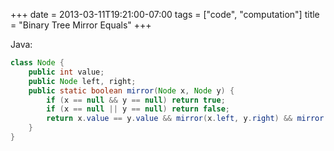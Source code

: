 +++
date = 2013-03-11T19:21:00-07:00
tags = ["code", "computation"]
title = "Binary Tree Mirror Equals"
+++

Java:

```java
class Node {
    public int value;
    public Node left, right;
    public static boolean mirror(Node x, Node y) {
        if (x == null && y == null) return true;
        if (x == null || y == null) return false;
        return x.value == y.value && mirror(x.left, y.right) && mirror(x.right, y.left);
    }
}
```
